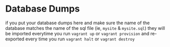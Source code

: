 # Database Dumps

if you put your database dumps here and make sure the name of the database matches the name of the sql file (ie, `mysite` & `mysite.sql`) they will be imported everytime you run `vagrant up` or `vagrant provision` and re-exported every time you run `vagrant halt` or `vagrant destroy`